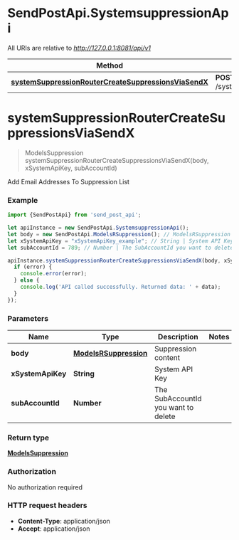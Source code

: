 # SendPostApi.SystemsuppressionApi

All URIs are relative to *http://127.0.0.1:8081/api/v1*

Method | HTTP request | Description
------------- | ------------- | -------------
[**systemSuppressionRouterCreateSuppressionsViaSendX**](SystemsuppressionApi.md#systemSuppressionRouterCreateSuppressionsViaSendX) | **POST** /system/suppression/{subAccountId} | 

<a name="systemSuppressionRouterCreateSuppressionsViaSendX"></a>
# **systemSuppressionRouterCreateSuppressionsViaSendX**
> ModelsSuppression systemSuppressionRouterCreateSuppressionsViaSendX(body, xSystemApiKey, subAccountId)



Add Email Addresses To Suppression List

### Example
```javascript
import {SendPostApi} from 'send_post_api';

let apiInstance = new SendPostApi.SystemsuppressionApi();
let body = new SendPostApi.ModelsRSuppression(); // ModelsRSuppression | Suppression content
let xSystemApiKey = "xSystemApiKey_example"; // String | System API Key
let subAccountId = 789; // Number | The SubAccountId you want to delete

apiInstance.systemSuppressionRouterCreateSuppressionsViaSendX(body, xSystemApiKey, subAccountId, (error, data, response) => {
  if (error) {
    console.error(error);
  } else {
    console.log('API called successfully. Returned data: ' + data);
  }
});
```

### Parameters

Name | Type | Description  | Notes
------------- | ------------- | ------------- | -------------
 **body** | [**ModelsRSuppression**](ModelsRSuppression.md)| Suppression content | 
 **xSystemApiKey** | **String**| System API Key | 
 **subAccountId** | **Number**| The SubAccountId you want to delete | 

### Return type

[**ModelsSuppression**](ModelsSuppression.md)

### Authorization

No authorization required

### HTTP request headers

 - **Content-Type**: application/json
 - **Accept**: application/json

